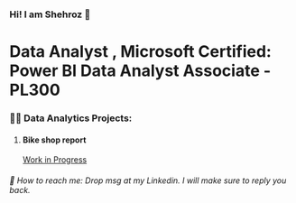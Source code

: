 ### Hi! I am Shehroz 👋

# Data Analyst , Microsoft Certified: Power BI Data Analyst Associate - PL300

### 👨‍💻 Data Analytics Projects:
1. #### Bike shop report
   [Work in Progress ](URL)


 
###### 🤳 How to reach me: Drop msg at my Linkedin. I will make sure to reply you back.


